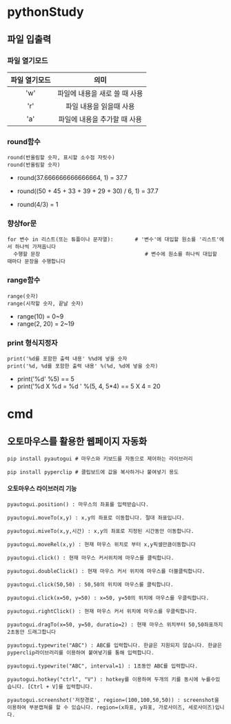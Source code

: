 # pythonStudy

## 파일 입출력

### 파일 열기모드
|파일 열기모드|의미|
|:------------:|:---:|
|'w'|파일에 내용을 새로 쓸 때 사용|
|'r'|파일 내용을 읽을때 사용|
|'a'|파일에 내용을 추가할 때 사용|





### round함수
```
round(반올림할 숫자, 표시할 소수점 자릿수)
round(반올림할 숫자)
```
- round(37.666666666666664, 1) = 37.7
- round((50 + 45 + 33 + 39 + 29 + 30) / 6, 1) = 37.7

- round(4/3) = 1

### 향상for문
```
for 변수 in 리스트(또는 튜플이나 문자열):       # '변수'에 대입할 원소를 '리스트'에서 하나씩 가져옵니다
  수행할 문장                                  # 변수에 원소를 하나씩 대입할 때마다 문장을 수행합니다
```

### range함수
```
range(숫자)
range(시작할 숫자, 끝날 숫자)
```
- range(10) = 0~9
- range(2, 20) = 2~19

### print 형식지정자
```
print('%d를 포함한 출력 내용' %%d에 넣을 숫자
print('%d, %d를 포함한 출력 내용' %(%d, %d에 넣을 숫자)
```
- print('%d' %5) == 5
- print('%d X %d = %d ' %(5, 4, 5*4) == 5 X 4 = 20


















# cmd

## 오토마우스를 활용한 웹페이지 자동화
```
pip install pyautogui # 마우스와 키보드를 자동으로 제어하는 라이브러리

pip install pyperclip # 클립보드에 값을 복사하거나 붙여넣기 용도
```
#### 오토마우스 라이브러리 기능
```
pyautogui.position() : 마우스의 좌표를 입력받습니다.

pyautogui.moveTo(x,y) : x,y의 좌표로 이동합니다. 절대 좌표입니다.

pyautogui.miveTo(x,y,시간) : x,y의 좌표로 지정된 시간동안 이동합니다.

pyautogui.moveRel(x,y) : 현재 마우스 위치로 부터 x,y픽셀만큼이동합니다

pyautogui.click() : 현재 마우스 커서위치에 마우스를 클릭합니다.

pyautogui.doubleClick() : 현재 마우스 커서 위치에 마우스를 더블클릭합니다.

pyautogui.click(50,50) : 50,50의 위치에 마우스를 클릭합니다.

pyautogui.click(x=50, y=50) : x=50, y=50의 위치에 마우스를 우클릭합니다.

pyautogui.rightClick() : 현재 마우스 커서 위치에 마우스를 우클릭합니다.

pyautogui.dragTo(x=50, y=50, duratio=2) : 현재 마우스 위치부터 50,50좌표까지 2초동안 드래그합니다

pyautogui.typewrite("ABC") : ABC를 입력합니다. 한글은 지원되지 않습니다. 한글은 pyperclip라이브러리를 이용하여 붙여넣기를 통해 입력합니다.

pyautogui.typewrite("ABC", interval=1) : 1초동안 ABC를 입력합니다.

pyautogui.hotkey("ctrl", "V") : hotkey를 이용하여 두개의 키를 동시에 누를수있습니다. [Ctrl + V]를 입력합니다.

pyautogui.screenshot('저장경로', region=(100,100,50,50)) : screenshot을 이용하여 부분캡쳐를 할 수 있습니다. region=(x좌표, y좌표, 가로사이즈, 세로사이즈)입니다.

```
